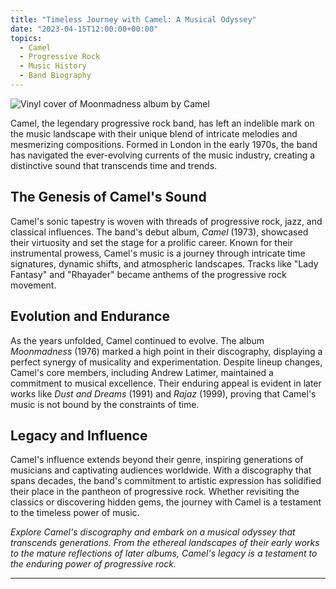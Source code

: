 ```yaml
---
title: "Timeless Journey with Camel: A Musical Odyssey"
date: "2023-04-15T12:00:00+00:00"
topics:
  - Camel
  - Progressive Rock
  - Music History
  - Band Biography
---
```


![Vinyl cover of Moonmadness album by Camel](/media/camel-moonmadness-vinyl-cover.webp "Camel - Moonmadness")

Camel, the legendary progressive rock band, has left an indelible mark on the music landscape with their unique blend of intricate melodies and mesmerizing compositions. Formed in London in the early 1970s, the band has navigated the ever-evolving currents of the music industry, creating a distinctive sound that transcends time and trends.

## The Genesis of Camel's Sound

Camel's sonic tapestry is woven with threads of progressive rock, jazz, and classical influences. The band's debut album, *Camel* (1973), showcased their virtuosity and set the stage for a prolific career. Known for their instrumental prowess, Camel's music is a journey through intricate time signatures, dynamic shifts, and atmospheric landscapes. Tracks like "Lady Fantasy" and "Rhayader" became anthems of the progressive rock movement.

## Evolution and Endurance

As the years unfolded, Camel continued to evolve. The album *Moonmadness* (1976) marked a high point in their discography, displaying a perfect synergy of musicality and experimentation. Despite lineup changes, Camel's core members, including Andrew Latimer, maintained a commitment to musical excellence. Their enduring appeal is evident in later works like *Dust and Dreams* (1991) and *Rajaz* (1999), proving that Camel's music is not bound by the constraints of time.

## Legacy and Influence

Camel's influence extends beyond their genre, inspiring generations of musicians and captivating audiences worldwide. With a discography that spans decades, the band's commitment to artistic expression has solidified their place in the pantheon of progressive rock. Whether revisiting the classics or discovering hidden gems, the journey with Camel is a testament to the timeless power of music.

*Explore Camel's discography and embark on a musical odyssey that transcends generations. From the ethereal landscapes of their early works to the mature reflections of later albums, Camel's legacy is a testament to the enduring power of progressive rock.*

---

